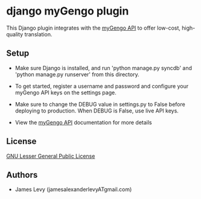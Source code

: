 # django myGengo plugin

This Django plugin integrates with the [myGengo API](http://www.mygengo.com/services/api/) to offer low-cost, high-quality translation.

## Setup

- Make sure Django is installed, and run 'python manage.py syncdb' and 'python manage.py runserver' from this directory. 

- To get started, register a username and password and configure your myGengo API keys on the settings page. 

- Make sure to change the DEBUG value in settings.py to False before deploying to production. When DEBUG is False, use live API keys.

- View the [myGengo API](http://www.mygengo.com/services/api/) documentation for more details

## License

[GNU Lesser General Public License](http://www.gnu.org/copyleft/lesser.html)

## Authors

- James Levy (jamesalexanderlevyATgmail.com)


